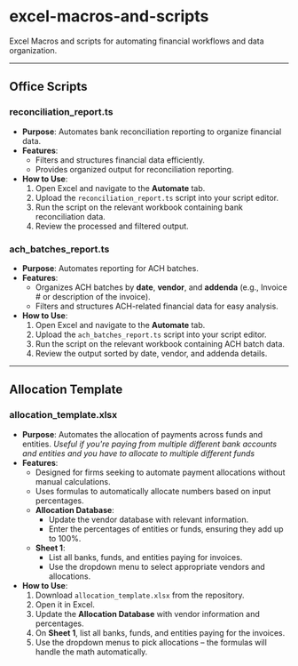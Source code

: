 # excel-macros-and-scripts

Excel Macros and scripts for automating financial workflows and data organization.

---

## Office Scripts

### reconciliation_report.ts
- **Purpose**: Automates bank reconciliation reporting to organize financial data.
- **Features**:
  - Filters and structures financial data efficiently.
  - Provides organized output for reconciliation reporting.
- **How to Use**:
  1. Open Excel and navigate to the **Automate** tab.
  2. Upload the `reconciliation_report.ts` script into your script editor.
  3. Run the script on the relevant workbook containing bank reconciliation data.
  4. Review the processed and filtered output.

### ach_batches_report.ts
- **Purpose**: Automates reporting for ACH batches.
- **Features**:
  - Organizes ACH batches by **date**, **vendor**, and **addenda** (e.g., Invoice # or description of the invoice).
  - Filters and structures ACH-related financial data for easy analysis.
- **How to Use**:
  1. Open Excel and navigate to the **Automate** tab.
  2. Upload the `ach_batches_report.ts` script into your script editor.
  3. Run the script on the relevant workbook containing ACH batch data.
  4. Review the output sorted by date, vendor, and addenda details.

---

## Allocation Template

### allocation_template.xlsx
- **Purpose**: Automates the allocation of payments across funds and entities. *Useful if you're paying from multiple different bank accounts and entities and you have to allocate to multiple different funds*
- **Features**:
  - Designed for firms seeking to automate payment allocations without manual calculations.
  - Uses formulas to automatically allocate numbers based on input percentages.
  - **Allocation Database**:
    - Update the vendor database with relevant information.
    - Enter the percentages of entities or funds, ensuring they add up to 100%.
  - **Sheet 1**:
    - List all banks, funds, and entities paying for invoices.
    - Use the dropdown menu to select appropriate vendors and allocations.
- **How to Use**:
  1. Download `allocation_template.xlsx` from the repository.
  2. Open it in Excel.
  3. Update the **Allocation Database** with vendor information and percentages.
  4. On **Sheet 1**, list all banks, funds, and entities paying for the invoices.
  5. Use the dropdown menus to pick allocations – the formulas will handle the math automatically.
